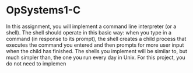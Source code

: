 # OpSystems1-C
In this assignment, you will implement a command line interpreter (or a shell). The shell should operate in
this basic way: when you type in a command (in response to its prompt), the shell creates a child process that
executes the command you entered and then prompts for more user input when the child has finished. The
shells you implement will be similar to, but much simpler than, the one you run every day in Unix. For this
project, you do not need to implemen
